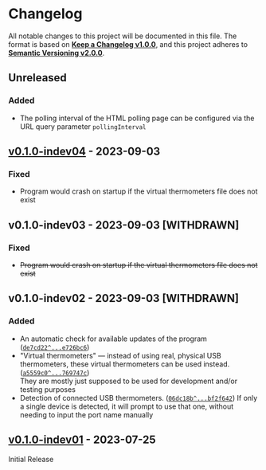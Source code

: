 <!--
  Copyright (c) 2023 Michael Federczuk
  SPDX-License-Identifier: CC-BY-SA-4.0
-->

<!-- markdownlint-disable no-duplicate-heading -->

# Changelog #

All notable changes to this project will be documented in this file.
The format is based on [**Keep a Changelog v1.0.0**](https://keepachangelog.com/en/1.0.0/),
and this project adheres to [**Semantic Versioning v2.0.0**](https://semver.org/spec/v2.0.0.html).

## Unreleased ##

### Added ###

* The polling interval of the HTML polling page can be configured via the URL query parameter `pollingInterval`

## [v0.1.0-indev04] - 2023-09-03 ##

### Fixed ###

[v0.1.0-indev04]: https://github.com/mfederczuk/usbtemp-server/releases/tag/v0.1.0-indev04

* Program would crash on startup if the virtual thermometers file does not exist

## v0.1.0-indev03 - 2023-09-03 [WITHDRAWN] ##

### Fixed ###

* ~~Program would crash on startup if the virtual thermometers file does not exist~~

## v0.1.0-indev02 - 2023-09-03 [WITHDRAWN] ##

### Added ###

* An automatic check for available updates of the program ([`de7cd22^...e726bc6`])
* "Virtual thermometers" — instead of using real, physical USB thermometers, these virtual thermometers can be used
  instead. ([`a5559c0^...769747c`])  
  They are mostly just supposed to be used for development and/or testing purposes
* Detection of connected USB thermometers. ([`06dc18b^...bf2f642`])
  If only a single device is detected, it will prompt to use that one, without needing to input the port name manually

[`de7cd22^...e726bc6`]: <https://github.com/mfederczuk/usbtemp-server/compare/de7cd2206cf4ba4c20d12c5551eb44eb72dc1d1c%5E...e726bc6f83f6dc9d70d6e961dfa0e0c88b0c78fa>
[`a5559c0^...769747c`]: <https://github.com/mfederczuk/usbtemp-server/compare/a5559c0f0263ead04211426f0c6581f6e07d7b0f%5E...769747cbea205aabd03c26416adff07ea5f85cfa>
[`06dc18b^...bf2f642`]: <https://github.com/mfederczuk/usbtemp-server/compare/06dc18b021441324169382b15f37dc6393b32a55%5E...bf2f642b95217fde9f90df237feceae6617edd2f>

## [v0.1.0-indev01] - 2023-07-25 ##

[v0.1.0-indev01]: https://github.com/mfederczuk/usbtemp-server/releases/tag/v0.1.0-indev01

Initial Release
